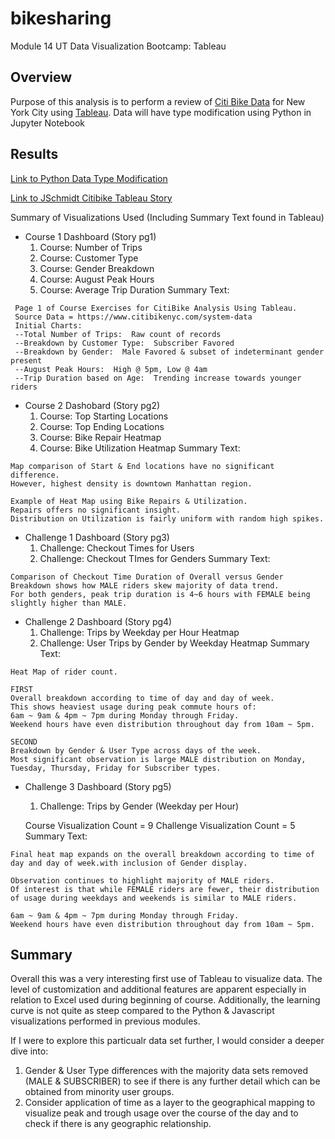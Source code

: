 # bikesharing
Module 14 UT Data Visualization Bootcamp:  Tableau
<!---
Structure, Organization, and Formatting (6 points)
The written analysis has the following structure, organization, and formatting:
There is a title, and there are multiple sections. (2 pt)
Each section has a heading and subheading. (2 pt)
Links to images are working and displayed correctly. (2 pt)
Analysis (24 points)
The written analysis has the following:
Overview of the statistical analysis:
The purpose of the analysis is well defined. (5 pt)
Results:
There are at least seven visualizations for the NYC Citibike analysis (7 pt)
There is a description of the results for each visualization (7 pt)
Summary:
There is a high-level summary of the results and two additional visualizations are suggested for future analysis (5 pt)
--->

## Overview

Purpose of this analysis is to perform a review of [Citi Bike Data](https://www.citibikenyc.com/system-data) for New York City using [Tableau](https://www.tableau.com/).
Data will have type modification using Python in Jupyter Notebook

## Results

[Link to Python Data Type Modification](https://github.com/jt-schmidt/bikesharing/blob/main/NYC_CitiBike_Challenge.ipynb)

[Link to JSchmidt Citibike Tableau Story](https://public.tableau.com/profile/jeff.schmidt#!/vizhome/CitiBike_Challenge_16039379492890/Challenge?publish=yes)

Summary of Visualizations Used (Including Summary Text found in Tableau)
* Course 1 Dashboard (Story pg1)
  1. Course:  Number of Trips
  2. Course:  Customer Type
  3. Course:  Gender Breakdown
  4. Course:  August Peak Hours
  5. Course:  Average Trip Duration
Summary Text:
 ``` 
  Page 1 of Course Exercises for CitiBike Analysis Using Tableau.
  Source Data = https://www.citibikenyc.com/system-data
  Initial Charts:
  --Total Number of Trips:  Raw count of records
  --Breakdown by Customer Type:  Subscriber Favored
  --Breakdown by Gender:  Male Favored & subset of indeterminant gender present
  --August Peak Hours:  High @ 5pm, Low @ 4am
  --Trip Duration based on Age:  Trending increase towards younger riders
  ```
* Course 2 Dashobard (Story pg2)
  1. Course:  Top Starting Locations
  2. Course:  Top Ending Locations
  3. Course:  Bike Repair Heatmap
  4. Course:  Bike Utilization Heatmap
Summary Text:
 ``` 
Map comparison of Start & End locations have no significant difference.  
However, highest density is downtown Manhattan region.

Example of Heat Map using Bike Repairs & Utilization.
Repairs offers no significant insight.
Distribution on Utilization is fairly uniform with random high spikes.
```  
* Challenge 1 Dashboard (Story pg3)
  1. Challenge:  Checkout Times for Users
  2. Challenge:  Checkout TImes for Genders
Summary Text:
 ``` 
Comparison of Checkout Time Duration of Overall versus Gender Breakdown shows how MALE riders skew majority of data trend.
For both genders, peak trip duration is 4~6 hours with FEMALE being slightly higher than MALE.
```  
* Challenge 2 Dashboard (Story pg4)
  1. Challenge:  Trips by Weekday per Hour Heatmap
  2. Challenge:  User Trips by Gender by Weekday Heatmap
Summary Text:
 ```   
Heat Map of rider count.

FIRST
Overall breakdown according to time of day and day of week.
This shows heaviest usage during peak commute hours of:
6am ~ 9am & 4pm ~ 7pm during Monday through Friday.
Weekend hours have even distribution throughout day from 10am ~ 5pm.

SECOND
Breakdown by Gender & User Type across days of the week.
Most significant observation is large MALE distribution on Monday, Tuesday, Thursday, Friday for Subscriber types.
```  
* Challenge 3 Dashboard (Story pg5)
  1. Challenge:  Trips by Gender (Weekday per Hour)
  
  Course Visualization Count = 9
  Challenge Visualization Count = 5
Summary Text:
 ```   
 Final heat map expands on the overall breakdown according to time of day and day of week.with inclusion of Gender display.

Observation continues to highlight majority of MALE riders.  
Of interest is that while FEMALE riders are fewer, their distribution of usage during weekdays and weekends is similar to MALE riders.

6am ~ 9am & 4pm ~ 7pm during Monday through Friday.
Weekend hours have even distribution throughout day from 10am ~ 5pm.
```

## Summary

Overall this was a very interesting first use of Tableau to visualize data.  The level of customization and additional features are apparent especially in relation to Excel used during beginning of course.  Additionally, the learning curve is not quite as steep compared to the Python & Javascript visualizations performed in previous modules.

If I were to explore this particualr data set further, I would consider a deeper dive into:
1.  Gender & User Type differences with the majority data sets removed (MALE & SUBSCRIBER) to see if there is any further detail which can be obtained from minority user groups.
2.  Consider application of time as a layer to the geographical mapping to visualize peak and trough usage over the course of the day and to check if there is any geographic relationship.
